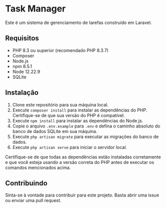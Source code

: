 # Task Manager

Este é um sistema de gerenciamento de tarefas construído em Laravel. 

## Requisitos

- PHP 8.3 ou superior (recomendado PHP 8.3.7)
- Composer
- Node.js
- npm 8.5.1
- Node 12.22.9
- SQLite

## Instalação

1. Clone este repositório para sua máquina local.
2. Execute `composer install` para instalar as dependências do PHP. Certifique-se de que sua versão do PHP é compatível.
3. Execute `npm install` para instalar as dependências do Node.js.
4. Copie o arquivo `.env.example` para `.env` e defina o caminho absoluto do banco de dados SQLite em sua máquina.
5. Execute `php artisan migrate` para executar as migrações do banco de dados.
6. Execute `php artisan serve` para iniciar o servidor local.

Certifique-se de que todas as dependências estão instaladas corretamente e que você esteja usando a versão correta do PHP antes de executar os comandos mencionados acima.

## Contribuindo

Sinta-se à vontade para contribuir para este projeto. Basta abrir uma issue ou enviar uma pull request.



